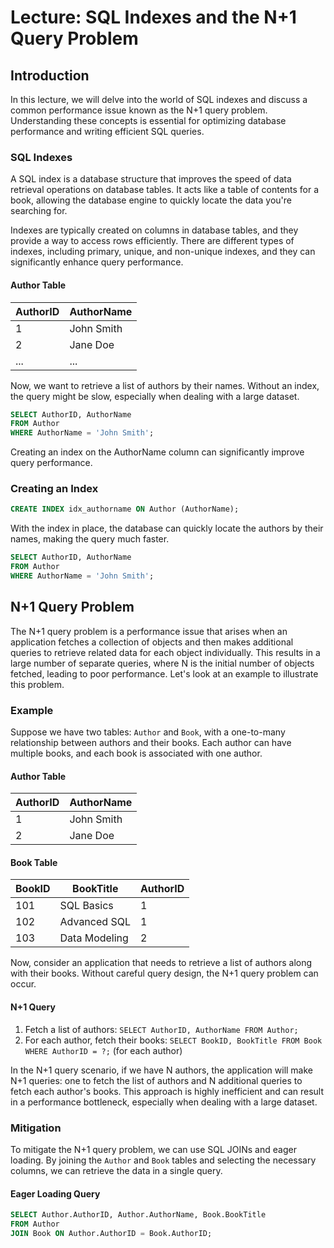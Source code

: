 # Lecture: SQL Indexes and the N+1 Query Problem

## Introduction

In this lecture, we will delve into the world of SQL indexes and discuss a common performance issue known as the N+1 query problem. Understanding these concepts is essential for optimizing database performance and writing efficient SQL queries.

### SQL Indexes

A SQL index is a database structure that improves the speed of data retrieval operations on database tables. It acts like a table of contents for a book, allowing the database engine to quickly locate the data you're searching for.

Indexes are typically created on columns in database tables, and they provide a way to access rows efficiently. There are different types of indexes, including primary, unique, and non-unique indexes, and they can significantly enhance query performance.

#### Author Table
| AuthorID | AuthorName |
| ------- | ---------- |
| 1       | John Smith |
| 2       | Jane Doe   |
| ...     | ...        |

Now, we want to retrieve a list of authors by their names. Without an index, the query might be slow, especially when dealing with a large dataset.

```sql
SELECT AuthorID, AuthorName
FROM Author
WHERE AuthorName = 'John Smith';
```

Creating an index on the AuthorName column can significantly improve query performance.

### Creating an Index
```sql
CREATE INDEX idx_authorname ON Author (AuthorName);
```
With the index in place, the database can quickly locate the authors by their names, making the query much faster.

```sql
SELECT AuthorID, AuthorName
FROM Author
WHERE AuthorName = 'John Smith';
```


## N+1 Query Problem

The N+1 query problem is a performance issue that arises when an application fetches a collection of objects and then makes additional queries to retrieve related data for each object individually. This results in a large number of separate queries, where N is the initial number of objects fetched, leading to poor performance. Let's look at an example to illustrate this problem.

### Example

Suppose we have two tables: `Author` and `Book`, with a one-to-many relationship between authors and their books. Each author can have multiple books, and each book is associated with one author.

#### Author Table
| AuthorID | AuthorName |
| ------- | ---------- |
| 1       | John Smith |
| 2       | Jane Doe   |

#### Book Table
| BookID | BookTitle       | AuthorID |
| ------ | --------------- | -------- |
| 101    | SQL Basics     | 1        |
| 102    | Advanced SQL   | 1        |
| 103    | Data Modeling  | 2        |

Now, consider an application that needs to retrieve a list of authors along with their books. Without careful query design, the N+1 query problem can occur.

#### N+1 Query
1. Fetch a list of authors: `SELECT AuthorID, AuthorName FROM Author;`
2. For each author, fetch their books: `SELECT BookID, BookTitle FROM Book WHERE AuthorID = ?;` (for each author)

In the N+1 query scenario, if we have N authors, the application will make N+1 queries: one to fetch the list of authors and N additional queries to fetch each author's books. This approach is highly inefficient and can result in a performance bottleneck, especially when dealing with a large dataset.

### Mitigation

To mitigate the N+1 query problem, we can use SQL JOINs and eager loading. By joining the `Author` and `Book` tables and selecting the necessary columns, we can retrieve the data in a single query.

#### Eager Loading Query
```sql
SELECT Author.AuthorID, Author.AuthorName, Book.BookTitle
FROM Author
JOIN Book ON Author.AuthorID = Book.AuthorID;